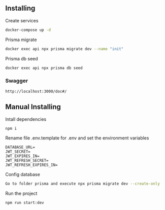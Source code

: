 ## Installing

Create services
```bash
docker-compose up -d
```

Prisma migrate
```bash
docker exec api npx prisma migrate dev --name "init"
```

Prisma db seed
```bash
docker exec api npx prisma db seed
```
### Swagger

```
http://localhost:3000/doc#/
```

## Manual Installing
Intall dependencies
```bash
npm i
```

Rename file .env.template for .env and set the environment variables
```
DATABASE_URL=
JWT_SECRET=
JWT_EXPIRES_IN=
JWT_REFRESH_SECRET=
JWT_REFRESH_EXPIRES_IN=
```

Config database
```bash
Go to folder prisma and execute npx prisma migrate dev --create-only
```

Run the project
```bash
npm run start:dev
```